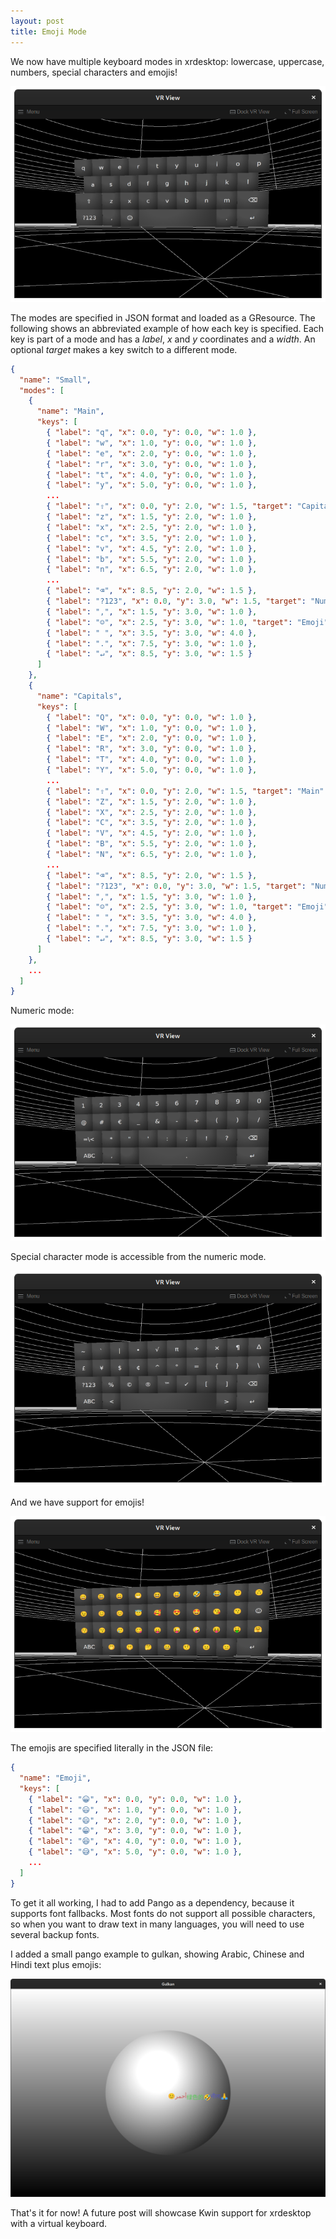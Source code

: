 ```yaml
---
layout: post
title: Emoji Mode
---
```


We now have multiple keyboard modes in xrdesktop: lowercase, uppercase, numbers,
special characters and emojis!

![Keyboard lowercase mode](/assets/2021/07-26-keyboard-mode1-main.png)

The modes are specified in JSON format and loaded as a GResource. The following
shows an abbreviated example of how each key is specified. Each key is part of
a mode and has a *label*, *x* and *y* coordinates and a *width*. An optional
*target* makes a key switch to a different mode.

```json
{
  "name": "Small",
  "modes": [
    {
      "name": "Main",
      "keys": [
        { "label": "q", "x": 0.0, "y": 0.0, "w": 1.0 },
        { "label": "w", "x": 1.0, "y": 0.0, "w": 1.0 },
        { "label": "e", "x": 2.0, "y": 0.0, "w": 1.0 },
        { "label": "r", "x": 3.0, "y": 0.0, "w": 1.0 },
        { "label": "t", "x": 4.0, "y": 0.0, "w": 1.0 },
        { "label": "y", "x": 5.0, "y": 0.0, "w": 1.0 },
        ...
        { "label": "⇧", "x": 0.0, "y": 2.0, "w": 1.5, "target": "Capitals" },
        { "label": "z", "x": 1.5, "y": 2.0, "w": 1.0 },
        { "label": "x", "x": 2.5, "y": 2.0, "w": 1.0 },
        { "label": "c", "x": 3.5, "y": 2.0, "w": 1.0 },
        { "label": "v", "x": 4.5, "y": 2.0, "w": 1.0 },
        { "label": "b", "x": 5.5, "y": 2.0, "w": 1.0 },
        { "label": "n", "x": 6.5, "y": 2.0, "w": 1.0 },
        ...
        { "label": "⌫", "x": 8.5, "y": 2.0, "w": 1.5 },
        { "label": "?123", "x": 0.0, "y": 3.0, "w": 1.5, "target": "Numbers" },
        { "label": ",", "x": 1.5, "y": 3.0, "w": 1.0 },
        { "label": "☺", "x": 2.5, "y": 3.0, "w": 1.0, "target": "Emoji" },
        { "label": " ", "x": 3.5, "y": 3.0, "w": 4.0 },
        { "label": ".", "x": 7.5, "y": 3.0, "w": 1.0 },
        { "label": "↵", "x": 8.5, "y": 3.0, "w": 1.5 }
      ]
    },
    {
      "name": "Capitals",
      "keys": [
        { "label": "Q", "x": 0.0, "y": 0.0, "w": 1.0 },
        { "label": "W", "x": 1.0, "y": 0.0, "w": 1.0 },
        { "label": "E", "x": 2.0, "y": 0.0, "w": 1.0 },
        { "label": "R", "x": 3.0, "y": 0.0, "w": 1.0 },
        { "label": "T", "x": 4.0, "y": 0.0, "w": 1.0 },
        { "label": "Y", "x": 5.0, "y": 0.0, "w": 1.0 },
        ...
        { "label": "⇧", "x": 0.0, "y": 2.0, "w": 1.5, "target": "Main" },
        { "label": "Z", "x": 1.5, "y": 2.0, "w": 1.0 },
        { "label": "X", "x": 2.5, "y": 2.0, "w": 1.0 },
        { "label": "C", "x": 3.5, "y": 2.0, "w": 1.0 },
        { "label": "V", "x": 4.5, "y": 2.0, "w": 1.0 },
        { "label": "B", "x": 5.5, "y": 2.0, "w": 1.0 },
        { "label": "N", "x": 6.5, "y": 2.0, "w": 1.0 },
        ...
        { "label": "⌫", "x": 8.5, "y": 2.0, "w": 1.5 },
        { "label": "?123", "x": 0.0, "y": 3.0, "w": 1.5, "target": "Numbers" },
        { "label": ",", "x": 1.5, "y": 3.0, "w": 1.0 },
        { "label": "☺", "x": 2.5, "y": 3.0, "w": 1.0, "target": "Emoji" },
        { "label": " ", "x": 3.5, "y": 3.0, "w": 4.0 },
        { "label": ".", "x": 7.5, "y": 3.0, "w": 1.0 },
        { "label": "↵", "x": 8.5, "y": 3.0, "w": 1.5 }
      ]
    },
    ...
  ]
}
```

Numeric mode:

![Keyboard uppercase mode](/assets/2021/07-26-keyboard-mode2-numbers.png)

Special character mode is accessible from the numeric mode.

![Keyboard special mode](/assets/2021/07-26-keyboard-mode3-special.png)

And we have support for emojis!

![Keyboard emoji mode](/assets/2021/07-26-keyboard-mode4-emoji.png)

The emojis are specified literally in the JSON file:

```json
{
  "name": "Emoji",
  "keys": [
    { "label": "😀", "x": 0.0, "y": 0.0, "w": 1.0 },
    { "label": "😃", "x": 1.0, "y": 0.0, "w": 1.0 },
    { "label": "😄", "x": 2.0, "y": 0.0, "w": 1.0 },
    { "label": "😁", "x": 3.0, "y": 0.0, "w": 1.0 },
    { "label": "😆", "x": 4.0, "y": 0.0, "w": 1.0 },
    { "label": "😅", "x": 5.0, "y": 0.0, "w": 1.0 },
    ...
  ]
}
```

To get it all working, I had to add Pango as a dependency, because it supports
font fallbacks. Most fonts do not support all possible characters, so when you
want to draw text in many languages, you will need to use several backup fonts.

I added a small pango example to gulkan, showing Arabic, Chinese and Hindi text
plus emojis:

![Gulkan pango example](/assets/2021/07-26-gulkan-pango.png)

That's it for now! A future post will showcase Kwin support for xrdesktop with
a virtual keyboard.
